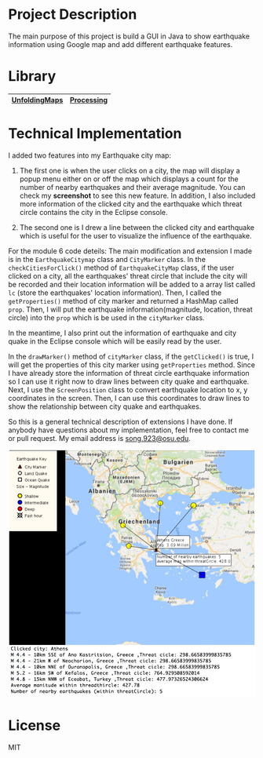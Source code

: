 # Project Description
The main purpose of this project is build a GUI in Java to show earthquake information using Google map and add different earthquake features.

# Library
[UnfoldingMaps](http://unfoldingmaps.org/) | [Processing](https://processing.org/reference/libraries/)
-|-|

# Technical Implementation

I added two features into my Earthquake city map:
1. The first one is when the user clicks on a city, the map will display a popup menu either on or off the map which displays a count for the number of nearby earthquakes and their average magnitude. You can check my **screenshot** to see this new feature.
In addition, I also included more information of the clicked city and the earthquake which threat circle contains the city in
the Eclipse console.

2. The second one is I drew a line between the clicked city and earthquake which is useful for the user to visualize the influence
of the earthquake.

For the module 6 code deteils:
The main modification and extension I made is in the `EarthquakeCitymap` class and `CityMarker` class.
In the `checkCitiesForClick()` method of `EarthquakeCityMap` class, if the user clicked on a city, all the earthquakes' threat circle that include the city will be recorded and their location information will be added to a array list called `lc` (store the earthquakes' location information).
Then, I called the `getProperties()` method of city marker and returned a HashMap called `prop`. Then, I will put the earthquake information(magnitude, location, threat circle) into the `prop` which is be used in the `cityMarker` class.

In the meantime, I also print out the information of earthquake and city quake in the Eclipse console which will be easily read by the user.

In the `drawMarker()` method of `cityMarker` class, if the `getClicked()` is true, I will get the properties of this city marker using `getProperties` method. Since I have already store the information of threat circle earthquake information so I can use it right now to draw lines
between city quake and earthquake. Next, I use the `ScreenPosition` class to convert earthquake location to x, y coordinates in the screen. Then, I can use this coordinates to draw lines to show the relationship between city quake and earthquakes.

So this is a general technical description of extensions I have done. If anybody have questions about my implementation,
feel free to contact me or pull request. My email address is song.923@osu.edu.

![alt text](screen_shot.jpg)

# License
MIT